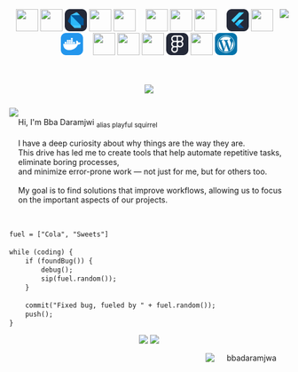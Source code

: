 <img align="right" src="https://visitor-badge.laobi.icu/badge?page_id=BbaDaramjwi.BbaDaramjwi&left_color=blueviolet"  />

<div align="center">
  <img width="40" height="40" src="https://skillicons.dev/icons?i=py"  />
  <img width="40" height="40" src="https://skillicons.dev/icons?i=java"  />
  <img width="40" height="40" src="https://github.com/tandpfun/skill-icons/raw/main/icons/Dart-Dark.svg"  />
  <img width="40" height="40" src="https://skillicons.dev/icons?i=js"  /> 
  <img width="40" height="40" src="https://3.bp.blogspot.com/-jIfrpc8um34/U7xS8_K7gaI/AAAAAAAAOAU/RsRSCf2Vd_E/s320/SL_Viewer.png" />
 ⠀ 
  <img width="40" height="40" src="https://skillicons.dev/icons?i=php"  />
  <img width="40" height="40" src="https://skillicons.dev/icons?i=html"  />
  <img width="40" height="40" src="https://skillicons.dev/icons?i=css" />
 ⠀ 
  <img width="40" height="40" src="https://github.com/tandpfun/skill-icons/raw/main/icons/Flutter-Dark.svg"  />
  <img width="40" height="40" src="https://skillicons.dev/icons?i=mysql"  />
  <img width="40" height="40" src="https://github.com/tandpfun/skill-icons/raw/main/icons/Docker.svg" />
 ⠀ 
  <img width="40" height="40" src="https://skillicons.dev/icons?i=vscode"   />
  <img width="40" height="40" src="https://cdn.jsdelivr.net/gh/devicons/devicon/icons/gimp/gimp-original.svg"  />
  <img width="40" height="40" src="https://skillicons.dev/icons?i=unreal"/>
  <img width="40" height="40" src="https://github.com/tandpfun/skill-icons/blob/main/icons/Figma-Dark.svg"/>
  <img width="40" height="40" src="https://github.com/tandpfun/skill-icons/raw/main/icons/Obsidian-Dark.svg"/>
  <img width="40" height="40" src="https://github.com/tandpfun/skill-icons/raw/main/icons/Wordpress.svg"/>
</div>

<h1 align="center">
    <img src="https://readme-typing-svg.herokuapp.com/?font=Righteous&color=8a2be2&size=35&center=true&vCenter=true&width=500&height=70&duration=6000&lines=Hello+World!+👋;+I'm+BbaDaramjwi!;" />
</h1>

<img align="left" height="160" src="https://avatars.githubusercontent.com/u/149151213?s=200&v=4"  />
<p>
  <br> Hi, I'm Bba Daramjwi <sub>alias playful squirrel</sub>
  <br>
  <br> I have a deep curiosity about why things are the way they are. 
  <br> This drive has led me to create tools that help automate repetitive tasks, eliminate boring processes, 
  <br> and minimize error-prone work — not just for me, but for others too.
  <br>
  <br> My goal is to find solutions that improve workflows, allowing us to focus on the important aspects of our projects.
</p>

<br>

```
fuel = ["Cola", "Sweets"]

while (coding) {
    if (foundBug()) {
        debug();
        sip(fuel.random());
    }
    
    commit("Fixed bug, fueled by " + fuel.random());
    push();
}
```

<div align="center">
  <img height="100" src="https://github-readme-stats.vercel.app/api/top-langs?username=BbaDaramjwi&locale=en&hide_title=true&layout=compact&card_width=320&langs_count=10&theme=shades-of-purple&hide_border=true&order=2" />
    
  <img height="100" src="https://github-readme-stats.vercel.app/api?username=BbaDaramjwi&hide_title=true&show_icons=false&include_all_commits=true&count_private=true&theme=shades-of-purple&rank_icon=github&locale=en&hide_border=true&" />
    
  <a href="https://www.buymeacoffee.com/bbadaramjwa"> <img align="right" src="https://cdn.buymeacoffee.com/buttons/v2/default-yellow.png" height="40" width="150" alt="bbadaramjwa" /></a>
</div>

